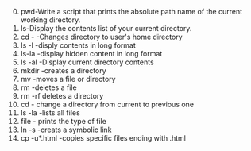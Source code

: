 0. pwd-Write a script that prints the absolute path name of the current working directory.
1. ls-Display the contents list of your current directory.
2. cd - -Changes directory to user's home directory
3. ls -l -disply contents in long format
4. ls-la -display hidden content in long format
5. ls -al -Display current directory contents
6. mkdir -creates a directory
7. mv -moves a file or directory 
8. rm -deletes a file
9. rm -rf deletes a directory
10. cd -  change a directory from current to previous one
11. ls -la -lists all files 
12. file - prints the type of file
13. ln -s -creats a symbolic link
14. cp -u*.html -copies specific files ending with .html
